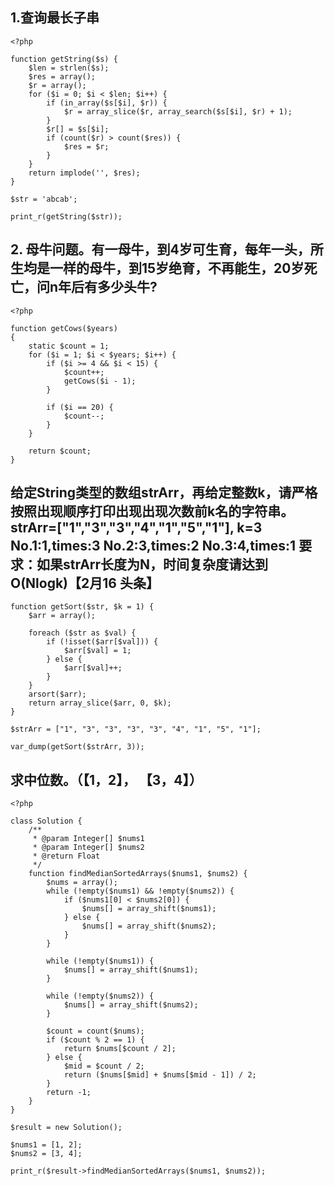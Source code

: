 ## 1.查询最长子串
```
<?php

function getString($s) {
	$len = strlen($s);
	$res = array();
	$r = array();
	for ($i = 0; $i < $len; $i++) {
		if (in_array($s[$i], $r)) {
			$r = array_slice($r, array_search($s[$i], $r) + 1);
		}
		$r[] = $s[$i];
		if (count($r) > count($res)) {
			$res = $r;
		}
	}
	return implode('', $res);
}

$str = 'abcab';

print_r(getString($str));
```

## 2. 母牛问题。有一母牛，到4岁可生育，每年一头，所生均是一样的母牛，到15岁绝育，不再能生，20岁死亡，问n年后有多少头牛?

```
<?php

function getCows($years) 
{
	static $count = 1;
	for ($i = 1; $i < $years; $i++) {
		if ($i >= 4 && $i < 15) {
			$count++;
			getCows($i - 1);
		}

		if ($i == 20) {
			$count--;
		}
	}

	return $count;
}
```

## 给定String类型的数组strArr，再给定整数k，请严格按照出现顺序打印出现出现次数前k名的字符串。strArr=["1","3","3","4","1","5","1"], k=3 No.1:1,times:3  No.2:3,times:2 No.3:4,times:1  要求：如果strArr长度为N，时间复杂度请达到O(Nlogk)【2月16 头条】
```
function getSort($str, $k = 1) {
	$arr = array();

	foreach ($str as $val) {
		if (!isset($arr[$val])) {
			$arr[$val] = 1;
		} else {
			$arr[$val]++;
		}
	}
	arsort($arr);
	return array_slice($arr, 0, $k);
}

$strArr = ["1", "3", "3", "3", "3", "4", "1", "5", "1"];

var_dump(getSort($strArr, 3));
```

## 求中位数。（【1，2】， 【3，4】）
```
<?php

class Solution {
	/**
	 * @param Integer[] $nums1
	 * @param Integer[] $nums2
	 * @return Float
	 */
	function findMedianSortedArrays($nums1, $nums2) {
		$nums = array();
		while (!empty($nums1) && !empty($nums2)) {
			if ($nums1[0] < $nums2[0]) {
				$nums[] = array_shift($nums1);
			} else {
				$nums[] = array_shift($nums2);
			}
		}

		while (!empty($nums1)) {
			$nums[] = array_shift($nums1);
		}

		while (!empty($nums2)) {
			$nums[] = array_shift($nums2);
		}

		$count = count($nums);
		if ($count % 2 == 1) {
			return $nums[$count / 2];
		} else {
			$mid = $count / 2;
			return ($nums[$mid] + $nums[$mid - 1]) / 2;
		}
		return -1;
	}
}

$result = new Solution();

$nums1 = [1, 2];
$nums2 = [3, 4];

print_r($result->findMedianSortedArrays($nums1, $nums2));
```